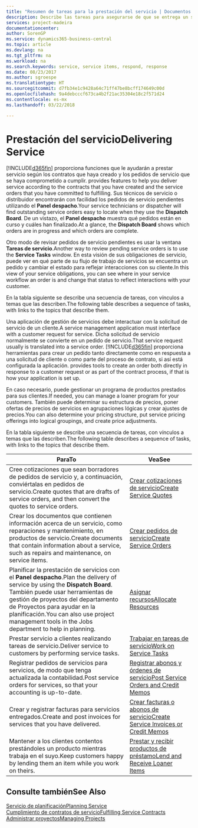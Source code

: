 ```yaml
---
title: "Resumen de tareas para la prestación del servicio | Documentos de Microsoft"
description: Describe las tareas para asegurarse de que se entrega un servicio de calidad y se cumplen los acuerdos con los clientes.
services: project-madeira
documentationcenter: 
author: SorenGP
ms.service: dynamics365-business-central
ms.topic: article
ms.devlang: na
ms.tgt_pltfrm: na
ms.workload: na
ms.search.keywords: service, service items, respond, response
ms.date: 08/23/2017
ms.author: sgroespe
ms.translationtype: HT
ms.sourcegitcommit: d7fb34e1c9428a64c71ff47be8bcff174649c00d
ms.openlocfilehash: 9a4debcccf673ca4b2f21ac35304e18c2f571d24
ms.contentlocale: es-mx
ms.lasthandoff: 03/22/2018

---
```

# <a name="delivering-service"></a><span data-ttu-id="19e43-103">Prestación del servicio</span><span class="sxs-lookup"><span data-stu-id="19e43-103">Delivering Service</span></span>
[!INCLUDE[d365fin](includes/d365fin_md.md)]<span data-ttu-id="19e43-104"> proporciona funciones que le ayudarán a prestar servicio según los contratos que haya creado y los pedidos de servicio que se haya comprometido a cumplir.</span><span class="sxs-lookup"><span data-stu-id="19e43-104"> provides features to help you deliver service according to the contracts that you have created and the service orders that you have committed to fulfilling.</span></span> <span data-ttu-id="19e43-105">Sus técnicos de servicio o distribuidor encontrarán con facilidad los pedidos de servicio pendientes utilizando el **Panel despacho**.</span><span class="sxs-lookup"><span data-stu-id="19e43-105">Your service technicians or dispatcher will find outstanding service orders easy to locate when they use the **Dispatch Board**.</span></span> <span data-ttu-id="19e43-106">De un vistazo, el **Panel despacho** muestra qué pedidos están en curso y cuáles han finalizado.</span><span class="sxs-lookup"><span data-stu-id="19e43-106">At a glance, the **Dispatch Board** shows which orders are in progress and which orders are complete.</span></span>  
  
<span data-ttu-id="19e43-107">Otro modo de revisar pedidos de servicio pendientes es usar la ventana **Tareas de servicio**.</span><span class="sxs-lookup"><span data-stu-id="19e43-107">Another way to review pending service orders is to use the **Service Tasks** window.</span></span> <span data-ttu-id="19e43-108">En esta visión de sus obligaciones de servicio, puede ver en qué parte de su flujo de trabajo de servicios se encuentra un pedido y cambiar el estado para reflejar interacciones con su cliente.</span><span class="sxs-lookup"><span data-stu-id="19e43-108">In this view of your service obligations, you can see where in your service workflow an order is and change that status to reflect interactions with your customer.</span></span>  
  
<span data-ttu-id="19e43-109">En la tabla siguiente se describe una secuencia de tareas, con vínculos a temas que las describen.</span><span class="sxs-lookup"><span data-stu-id="19e43-109">The following table describes a sequence of tasks, with links to the topics that describe them.</span></span>   

<span data-ttu-id="19e43-110">Una aplicación de gestión de servicios debe interactuar con la solicitud de servicio de un cliente.</span><span class="sxs-lookup"><span data-stu-id="19e43-110">A service management application must interface with a customer request for service.</span></span> <span data-ttu-id="19e43-111">Dicha solicitud de servicio normalmente se convierte en un pedido de servicio.</span><span class="sxs-lookup"><span data-stu-id="19e43-111">That service request usually is translated into a service order.</span></span> [!INCLUDE[d365fin](includes/d365fin_md.md)]<span data-ttu-id="19e43-112"> proporciona herramientas para crear un pedido tanto directamente como en respuesta a una solicitud de cliente o como parte del proceso de contrato, si así está configurada la aplicación.</span><span class="sxs-lookup"><span data-stu-id="19e43-112"> provides tools to create an order both directly in response to a customer request or as part of the contract process, if that is how your application is set up.</span></span>  
  
<span data-ttu-id="19e43-113">En caso necesario, puede gestionar un programa de productos prestados para sus clientes.</span><span class="sxs-lookup"><span data-stu-id="19e43-113">If needed, you can manage a loaner program for your customers.</span></span> <span data-ttu-id="19e43-114">También puede determinar su estructura de precios, poner ofertas de precios de servicios en agrupaciones lógicas y crear ajustes de precios.</span><span class="sxs-lookup"><span data-stu-id="19e43-114">You can also determine your pricing structure, put service pricing offerings into logical groupings, and create price adjustments.</span></span>  
  
<span data-ttu-id="19e43-115">En la tabla siguiente se describe una secuencia de tareas, con vínculos a temas que las describen.</span><span class="sxs-lookup"><span data-stu-id="19e43-115">The following table describes a sequence of tasks, with links to the topics that describe them.</span></span>   
  
|<span data-ttu-id="19e43-116">**Para**</span><span class="sxs-lookup"><span data-stu-id="19e43-116">**To**</span></span>|<span data-ttu-id="19e43-117">**Vea**</span><span class="sxs-lookup"><span data-stu-id="19e43-117">**See**</span></span>|  
|------------|-------------|  
|<span data-ttu-id="19e43-118">Cree cotizaciones que sean borradores de pedidos de servicio y, a continuación, conviértalas en pedidos de servicio.</span><span class="sxs-lookup"><span data-stu-id="19e43-118">Create quotes that are drafts of service orders, and then convert the quotes to service orders.</span></span>|[<span data-ttu-id="19e43-119">Crear cotizaciones de servicio</span><span class="sxs-lookup"><span data-stu-id="19e43-119">Create Service Quotes</span></span>](service-how-to-create-service-quotes.md)|
|<span data-ttu-id="19e43-120">Crear los documentos que contienen información acerca de un servicio, como reparaciones y mantenimiento, en productos de servicio.</span><span class="sxs-lookup"><span data-stu-id="19e43-120">Create documents that contain information about a service, such as repairs and maintenance, on service items.</span></span>|[<span data-ttu-id="19e43-121">Crear pedidos de servicio</span><span class="sxs-lookup"><span data-stu-id="19e43-121">Create Service Orders</span></span>](service-how-to-create-service-orders.md)|
|<span data-ttu-id="19e43-122">Planificar la prestación de servicios con el **Panel despacho**.</span><span class="sxs-lookup"><span data-stu-id="19e43-122">Plan the delivery of service by using the **Dispatch Board**.</span></span> <span data-ttu-id="19e43-123">También puede usar herramientas de gestión de proyectos del departamento de Proyectos para ayudar en la planificación.</span><span class="sxs-lookup"><span data-stu-id="19e43-123">You can also use project management tools in the Jobs department to help in planning.</span></span>|[<span data-ttu-id="19e43-124">Asignar recursos</span><span class="sxs-lookup"><span data-stu-id="19e43-124">Allocate Resources</span></span>](service-how-to-allocate-resources.md)|  
|<span data-ttu-id="19e43-125">Prestar servicio a clientes realizando tareas de servicio.</span><span class="sxs-lookup"><span data-stu-id="19e43-125">Deliver service to customers by performing service tasks.</span></span>|[<span data-ttu-id="19e43-126">Trabajar en tareas de servicio</span><span class="sxs-lookup"><span data-stu-id="19e43-126">Work on Service Tasks</span></span>](service-how-to-work-on-service-tasks.md)|  
|<span data-ttu-id="19e43-127">Registrar pedidos de servicios para servicios, de modo que tenga actualizada la contabilidad.</span><span class="sxs-lookup"><span data-stu-id="19e43-127">Post service orders for services, so that your accounting is up-to-date.</span></span>|[<span data-ttu-id="19e43-128">Registrar abonos y órdenes de servicio</span><span class="sxs-lookup"><span data-stu-id="19e43-128">Post Service Orders and Credit Memos</span></span>](service-how-to-post-service-orders.md)|  
|<span data-ttu-id="19e43-129">Crear y registrar facturas para servicios entregados.</span><span class="sxs-lookup"><span data-stu-id="19e43-129">Create and post invoices for services that you have delivered.</span></span>|[<span data-ttu-id="19e43-130">Crear facturas o abonos de servicio</span><span class="sxs-lookup"><span data-stu-id="19e43-130">Create Service Invoices or Credit Memos</span></span>](service-how-create-invoices.md)|  
|<span data-ttu-id="19e43-131">Mantener a los clientes contentos prestándoles un producto mientras trabaja en el suyo.</span><span class="sxs-lookup"><span data-stu-id="19e43-131">Keep customers happy by lending them an item while you work on theirs.</span></span>| [<span data-ttu-id="19e43-132">Prestar y recibir productos de préstamo</span><span class="sxs-lookup"><span data-stu-id="19e43-132">Lend and Receive Loaner Items</span></span>](service-how-to-lend-receive-loaners.md)|
  
## <a name="see-also"></a><span data-ttu-id="19e43-133">Consulte también</span><span class="sxs-lookup"><span data-stu-id="19e43-133">See Also</span></span>  
[<span data-ttu-id="19e43-134">Servicio de planificación</span><span class="sxs-lookup"><span data-stu-id="19e43-134">Planning Service</span></span>](service-plan-service.md)  
[<span data-ttu-id="19e43-135">Cumplimiento de contratos de servicio</span><span class="sxs-lookup"><span data-stu-id="19e43-135">Fulfilling Service Contracts</span></span>](service-fulfill-service-contracts.md)  
[<span data-ttu-id="19e43-136">Administrar proyectos</span><span class="sxs-lookup"><span data-stu-id="19e43-136">Managing Projects</span></span>](projects-manage-projects.md)  

